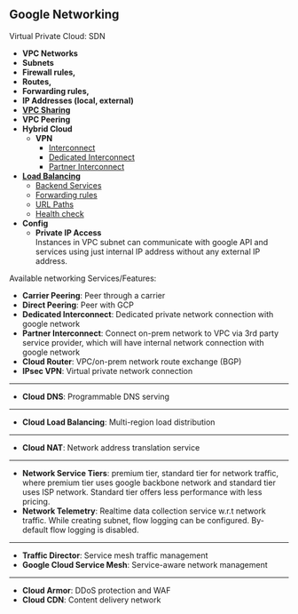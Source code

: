 ## **Google Networking**


Virtual Private Cloud: SDN

- **VPC Networks**
- **Subnets**
- **Firewall rules,**
- **Routes,**
- **Forwarding rules,**
- **IP Addresses (local, external)**
- [**VPC Sharing**](https://github.com/ashutosh-mishra/Notes/blob/master/shared-VPC-GCP.md)
- **VPC Peering**
- **Hybrid Cloud**
  - **VPN**
    - [Interconnect](https://github.com/ashutosh-mishra/Notes/blob/master/GCP%20Connectivity.md)
    - [Dedicated Interconnect](https://github.com/ashutosh-mishra/Notes/blob/master/GCP%20Connectivity.md)
    - [Partner Interconnect](https://github.com/ashutosh-mishra/Notes/blob/master/GCP%20Connectivity.md)
- [**Load Balancing**](https://github.com/ashutosh-mishra/Notes/blob/master/GCP-Load%20Balancer.md)
  - [Backend Services](https://github.com/ashutosh-mishra/Notes/blob/master/GCP-Load%20Balancer.md)
  - [Forwarding rules](https://github.com/ashutosh-mishra/Notes/blob/master/GCP-Load%20Balancer.md)
  - [URL Paths](https://github.com/ashutosh-mishra/Notes/blob/master/GCP-Load%20Balancer.md)
  - [Health check](https://github.com/ashutosh-mishra/Notes/blob/master/GCP-Load%20Balancer.md)
- **Config**
  - **Private IP Access**    
  Instances in VPC subnet can communicate with google API and services using just internal IP address without any external IP address.

Available networking Services/Features:
- **Carrier Peering**: Peer through a carrier
- **Direct Peering**: Peer with GCP
- **Dedicated Interconnect**: Dedicated private network connection with google network
- **Partner Interconnect**: Connect on-prem network to VPC via 3rd party service provider, which will have internal network connection with google network
- **Cloud Router**: VPC/on-prem network route exchange (BGP)
- **IPsec VPN**: Virtual private network connection    
********
- **Cloud DNS**: Programmable DNS serving    
********
- **Cloud Load Balancing**: Multi-region load distribution
********
- **Cloud NAT**: Network address translation service
********
- **Network Service Tiers**: premium tier, standard tier for network traffic, where premium tier uses google backbone network and standard tier uses ISP network. Standard tier offers less   performance with less pricing.
- **Network Telemetry**: Realtime data collection service w.r.t network traffic. While creating subnet, flow logging can be configured. By-default flow logging is disabled.
********
- **Traffic Director**: Service mesh traffic management
- **Google Cloud Service Mesh**: Service-aware network management    
********
- **Cloud Armor**: DDoS protection and WAF    
- **Cloud CDN**: Content delivery network

